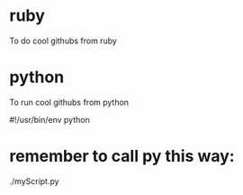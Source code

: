 # ruby
To do cool githubs from ruby

# python
To run cool githubs from python

#!/usr/bin/env python

# remember to call py this way:

./myScript.py
